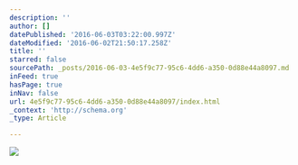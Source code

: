 ```yaml
---
description: ''
author: []
datePublished: '2016-06-03T03:22:00.997Z'
dateModified: '2016-06-02T21:50:17.258Z'
title: ''
starred: false
sourcePath: _posts/2016-06-03-4e5f9c77-95c6-4dd6-a350-0d88e44a8097.md
inFeed: true
hasPage: true
inNav: false
url: 4e5f9c77-95c6-4dd6-a350-0d88e44a8097/index.html
_context: 'http://schema.org'
_type: Article

---
```

![](https://the-grid-user-content.s3-us-west-2.amazonaws.com/0a3d1cad-3156-49da-9668-a8586bbc0288.jpg)